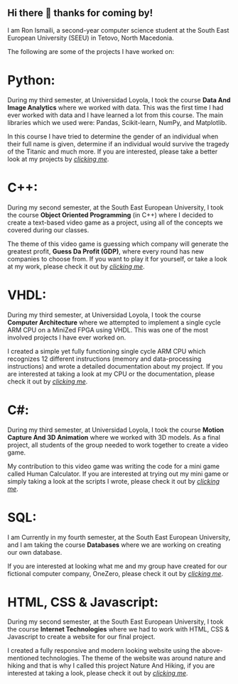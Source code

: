 ## Hi there 👋 thanks for coming by!

I am Ron Ismaili, a second-year computer science student at the South East European University (SEEU) in Tetovo, North Macedonia.

The following are some of the projects I have worked on:

# **Python:**
During my third semester, at Universidad Loyola, I took the course **Data And Image Analytics** where we worked with data. This was the first time I had ever worked with data and I have learned a lot from this course. The main libraries which we used were: Pandas, Scikit-learn, NumPy, and Matplotlib.

In this course I have tried to determine the gender of an individual when their full name is given, determine if an individual would survive the tragedy of the Titanic and much more. If you are interested, please take a better look at my projects by *[clicking me](https://github.com/RonIsmaili/Data-And-Image-Analytics)*.

# **C++:**
During my second semester, at the South East European University, I took the course **Object Oriented Programming** (in C++) where I decided to create a text-based video game as a project, using all of the concepts we covered during our classes.

The theme of this video game is guessing which company will generate the greatest profit, **Guess Da Profit (GDP)**, where every round has new companies to choose from. If you want to play it for yourself, or take a look at my work, please check it out by *[clicking me](https://github.com/RonIsmaili/Guess-Da-Profit)*.

# **VHDL:**
During my third semester, at Universidad Loyola, I took the course **Computer Architecture** where we attempted to implement a single cycle ARM CPU on a MiniZed FPGA using VHDL. This was one of the most involved projects I have ever worked on. 

I created a simple yet fully functioning single cycle ARM CPU which recognizes 12 different instructions (memory and data-processing instructions) and wrote a detailed documentation about my project. If you are interested at taking a look at my CPU or the documentation, please check it out by *[clicking me](https://github.com/RonIsmaili/mini-ARM-CPU)*. 

# **C#:**
During my third semester, at Universidad Loyola, I took the course **Motion Capture And 3D Animation** where we worked with 3D models. As a final project, all students of the group needed to work together to create a video game.

My contribution to this video game was writing the code for a mini game called Human Calculator. If you are interested at trying out my mini game or simply taking a look at the scripts I wrote, please check it out by *[clicking me](https://github.com/RonIsmaili/Human-Calculator)*.

# **SQL:**
I am Currently in my fourth semester, at the South East European University, and I am taking the course **Databases** where we are working on creating our own database. 

If you are interested at looking what me and my group have created for our fictional computer company, OneZero, please check it out by *[clicking me](https://github.com/RonIsmaili/OneZero)*.

# **HTML, CSS & Javascript:**
During my second semester, at the South East European University, I took the course **Internet Technologies** where we had to work with HTML, CSS & Javascript to create a website for our final project.

I created a fully responsive and modern looking website using the above-mentioned technologies. The theme of the website was around nature and hiking and that is why I called this project Nature And Hiking, if you are interested at taking a look, please check it out by *[clicking me](https://github.com/RonIsmaili/Nature-And-Hiking)*.
